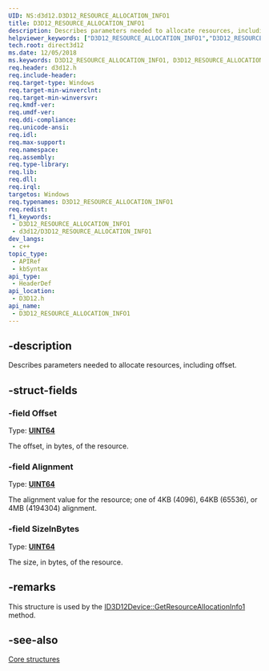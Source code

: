 ```yaml
---
UID: NS:d3d12.D3D12_RESOURCE_ALLOCATION_INFO1
title: D3D12_RESOURCE_ALLOCATION_INFO1
description: Describes parameters needed to allocate resources, including offset.
helpviewer_keywords: ["D3D12_RESOURCE_ALLOCATION_INFO1","D3D12_RESOURCE_ALLOCATION_INFO1 structure","d3d12/D3D12_RESOURCE_ALLOCATION_INFO1","direct3d12.d3d12_resource_allocation_info1"]
tech.root: direct3d12
ms.date: 12/05/2018
ms.keywords: D3D12_RESOURCE_ALLOCATION_INFO1, D3D12_RESOURCE_ALLOCATION_INFO1 structure, d3d12/D3D12_RESOURCE_ALLOCATION_INFO1, direct3d12.d3d12_resource_allocation_info1
req.header: d3d12.h
req.include-header: 
req.target-type: Windows
req.target-min-winverclnt: 
req.target-min-winversvr: 
req.kmdf-ver: 
req.umdf-ver: 
req.ddi-compliance: 
req.unicode-ansi: 
req.idl: 
req.max-support: 
req.namespace: 
req.assembly: 
req.type-library: 
req.lib: 
req.dll: 
req.irql: 
targetos: Windows
req.typenames: D3D12_RESOURCE_ALLOCATION_INFO1
req.redist: 
f1_keywords:
 - D3D12_RESOURCE_ALLOCATION_INFO1
 - d3d12/D3D12_RESOURCE_ALLOCATION_INFO1
dev_langs:
 - c++
topic_type:
 - APIRef
 - kbSyntax
api_type:
 - HeaderDef
api_location:
 - D3D12.h
api_name:
 - D3D12_RESOURCE_ALLOCATION_INFO1
---
```


## -description

Describes parameters needed to allocate resources, including offset.

## -struct-fields

### -field Offset

Type: **[UINT64](/windows/win32/WinProg/windows-data-types)**

The offset, in bytes, of the resource.

### -field Alignment

Type: **[UINT64](/windows/win32/WinProg/windows-data-types)**

The alignment value for the resource; one of 4KB (4096), 64KB (65536), or 4MB (4194304) alignment.

### -field SizeInBytes

Type: **[UINT64](/windows/win32/WinProg/windows-data-types)**

The size, in bytes, of the resource.

## -remarks

This structure is used by the [ID3D12Device::GetResourceAllocationInfo1](/windows/win32/api/d3d12/nf-d3d12-id3d12device4-getresourceallocationinfo1) method.

## -see-also

[Core structures](/windows/win32/direct3d12/direct3d-12-structures)


